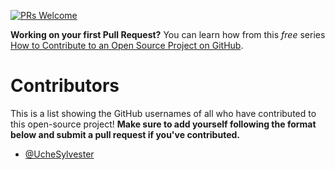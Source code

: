 [![PRs Welcome](https://img.shields.io/badge/PRs-welcome-brightgreen.svg?style=flat-square)](http://makeapullrequest.com)

**Working on your first Pull Request?** You can learn how from this _free_ series [How to Contribute to an Open Source Project on GitHub](https://egghead.io/series/how-to-contribute-to-an-open-source-project-on-github).

# Contributors

This is a list showing the GitHub usernames of all who have contributed to this open-source project! **Make sure to add yourself following the format below and submit a pull request if you've contributed.**

- [@UcheSylvester](https://github.com/UcheSylvester)